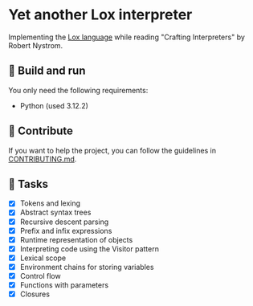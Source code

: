 # Yet another Lox interpreter

Implementing the [Lox language](https://craftinginterpreters.com/the-lox-language.html) while reading "Crafting Interpreters" by Robert Nystrom.

## 📖 Build and run

You only need the following requirements:

- Python (used 3.12.2)

## 🤝 Contribute

If you want to help the project, you can follow the guidelines in [CONTRIBUTING.md](./CONTRIBUTING.md).

## 🎉 Tasks

- [x] Tokens and lexing
- [x] Abstract syntax trees
- [x] Recursive descent parsing
- [x] Prefix and infix expressions
- [x] Runtime representation of objects
- [x] Interpreting code using the Visitor pattern
- [x] Lexical scope
- [x] Environment chains for storing variables
- [x] Control flow
- [x] Functions with parameters
- [x] Closures
